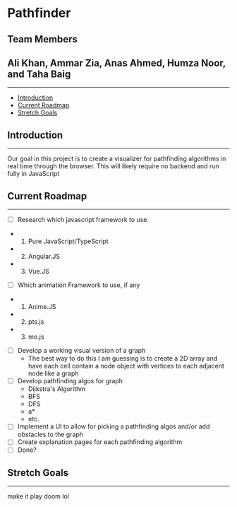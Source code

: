 # Pathfinder

## Team Members

## Ali Khan, Ammar Zia, Anas Ahmed, Humza Noor, and Taha Baig

---

- [Introduction](#introduction)
- [Current Roadmap](#current-roadmap)
- [Stretch Goals](#stretch-goals)

## Introduction

---
Our goal in this project is to create a visualizer for pathfinding algorithms in real time through the browser. This will likely require no backend and run fully in JavaScript

## Current Roadmap

---

- [ ] Research which javascript framework to use
- 1. Pure JavaScript/TypeScript
- 2. Angular.JS
- 3. Vue.JS
- [ ] Which animation Framework to use, if any
- 1. Anime.JS
- 2. pts.js
- 3. mo.js
- [ ] Develop a working visual version of a graph
  - The best way to do this I am guessing is to create a 2D array and have each cell contain a node object with vertices to each adjacent node like a graph
- [ ] Develop pathfinding algos for graph
  - Dijkstra's Algorithm
  - BFS
  - DFS
  - a*
  - etc.
- [ ] Implement a UI to allow for picking a pathfinding algos and/or add obstacles to the graph
- [ ] Create explanation pages for each pathfinding algorithm
- [ ] Done?

## Stretch Goals

---
make it play doom lol